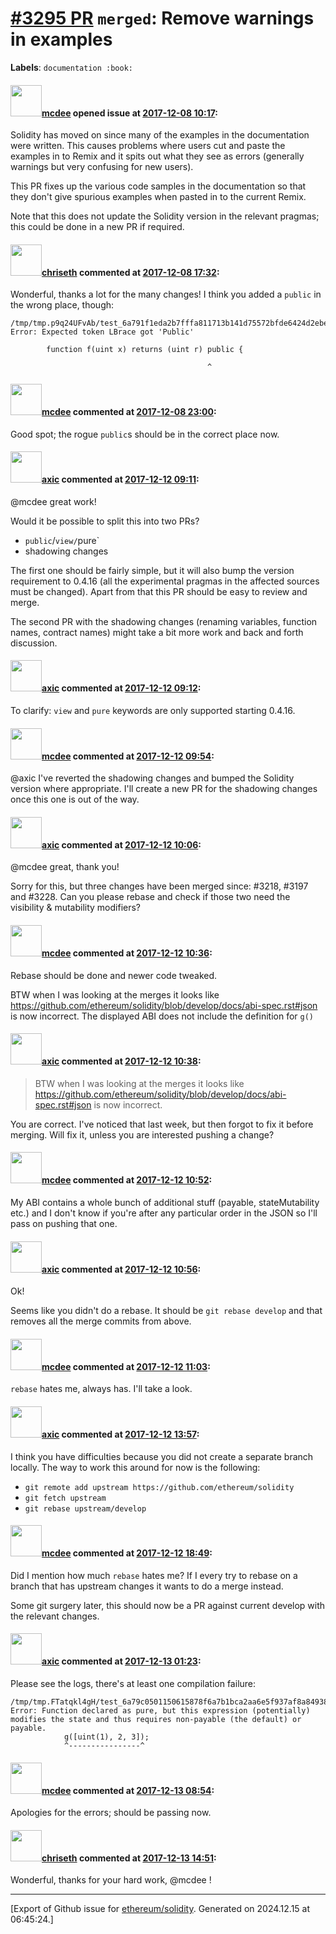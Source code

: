 # [\#3295 PR](https://github.com/ethereum/solidity/pull/3295) `merged`: Remove warnings in examples
**Labels**: `documentation :book:`


#### <img src="https://avatars.githubusercontent.com/u/511384?u=950a9fccadb9d012f8cff3dc568e83fc9be0066d&v=4" width="50">[mcdee](https://github.com/mcdee) opened issue at [2017-12-08 10:17](https://github.com/ethereum/solidity/pull/3295):

Solidity has moved on since many of the examples in the documentation were written.  This causes problems where users cut and paste the examples in to Remix and it spits out what they see as errors (generally warnings but very confusing for new users).

This PR fixes up the various code samples in the documentation so that they don't give spurious examples when pasted in to the current Remix.

Note that this does not update the Solidity version in the relevant pragmas; this could be done in a new PR if required.

#### <img src="https://avatars.githubusercontent.com/u/9073706?v=4" width="50">[chriseth](https://github.com/chriseth) commented at [2017-12-08 17:32](https://github.com/ethereum/solidity/pull/3295#issuecomment-350322920):

Wonderful, thanks a lot for the many changes! I think you added a `public` in the wrong place, though:

```
/tmp/tmp.p9q24UFvAb/test_6a791f1eda2b7fffa811713b141d75572bfde6424d2ebef83d7981a5dc7b11db.sol:4:45: Error: Expected token LBrace got 'Public'

        function f(uint x) returns (uint r) public {

                                            ^
```

#### <img src="https://avatars.githubusercontent.com/u/511384?u=950a9fccadb9d012f8cff3dc568e83fc9be0066d&v=4" width="50">[mcdee](https://github.com/mcdee) commented at [2017-12-08 23:00](https://github.com/ethereum/solidity/pull/3295#issuecomment-350393531):

Good spot; the rogue `public`s should be in the correct place now.

#### <img src="https://avatars.githubusercontent.com/u/20340?v=4" width="50">[axic](https://github.com/axic) commented at [2017-12-12 09:11](https://github.com/ethereum/solidity/pull/3295#issuecomment-350990222):

@mcdee great work!

Would it be possible to split this into two PRs?
- `public`/`view/`pure` 
- shadowing changes

The first one should be fairly simple, but it will also bump the version requirement to 0.4.16 (all the experimental pragmas in the affected sources must be changed). Apart from that this PR should be easy to review and merge.

The second PR with the shadowing changes (renaming variables, function names, contract names) might take a bit more work and back and forth discussion.

#### <img src="https://avatars.githubusercontent.com/u/20340?v=4" width="50">[axic](https://github.com/axic) commented at [2017-12-12 09:12](https://github.com/ethereum/solidity/pull/3295#issuecomment-350990365):

To clarify: `view` and `pure` keywords are only supported starting 0.4.16.

#### <img src="https://avatars.githubusercontent.com/u/511384?u=950a9fccadb9d012f8cff3dc568e83fc9be0066d&v=4" width="50">[mcdee](https://github.com/mcdee) commented at [2017-12-12 09:54](https://github.com/ethereum/solidity/pull/3295#issuecomment-351001420):

@axic I've reverted the shadowing changes and bumped the Solidity version where appropriate.  I'll create a new PR for the shadowing changes once this one is out of the way.

#### <img src="https://avatars.githubusercontent.com/u/20340?v=4" width="50">[axic](https://github.com/axic) commented at [2017-12-12 10:06](https://github.com/ethereum/solidity/pull/3295#issuecomment-351004758):

@mcdee great, thank you!

Sorry for this, but three changes have been merged since: #3218, #3197 and #3228. Can you please rebase and check if those two need the visibility & mutability modifiers?

#### <img src="https://avatars.githubusercontent.com/u/511384?u=950a9fccadb9d012f8cff3dc568e83fc9be0066d&v=4" width="50">[mcdee](https://github.com/mcdee) commented at [2017-12-12 10:36](https://github.com/ethereum/solidity/pull/3295#issuecomment-351012439):

Rebase should be done and newer code tweaked.

BTW when I was looking at the merges it looks like https://github.com/ethereum/solidity/blob/develop/docs/abi-spec.rst#json is now incorrect.  The displayed ABI does not include the definition for `g()`

#### <img src="https://avatars.githubusercontent.com/u/20340?v=4" width="50">[axic](https://github.com/axic) commented at [2017-12-12 10:38](https://github.com/ethereum/solidity/pull/3295#issuecomment-351012810):

> BTW when I was looking at the merges it looks like https://github.com/ethereum/solidity/blob/develop/docs/abi-spec.rst#json is now incorrect. 

You are correct. I've noticed that last week, but then forgot to fix it before merging. Will fix it, unless you are interested pushing a change?

#### <img src="https://avatars.githubusercontent.com/u/511384?u=950a9fccadb9d012f8cff3dc568e83fc9be0066d&v=4" width="50">[mcdee](https://github.com/mcdee) commented at [2017-12-12 10:52](https://github.com/ethereum/solidity/pull/3295#issuecomment-351016075):

My ABI contains a whole bunch of additional stuff (payable, stateMutability etc.) and I don't know if you're after any particular order in the JSON so I'll pass on pushing that one.

#### <img src="https://avatars.githubusercontent.com/u/20340?v=4" width="50">[axic](https://github.com/axic) commented at [2017-12-12 10:56](https://github.com/ethereum/solidity/pull/3295#issuecomment-351016920):

Ok!

Seems like you didn't do a rebase. It should be `git rebase develop` and that removes all the merge commits from above.

#### <img src="https://avatars.githubusercontent.com/u/511384?u=950a9fccadb9d012f8cff3dc568e83fc9be0066d&v=4" width="50">[mcdee](https://github.com/mcdee) commented at [2017-12-12 11:03](https://github.com/ethereum/solidity/pull/3295#issuecomment-351018920):

`rebase` hates me, always has.  I'll take a look.

#### <img src="https://avatars.githubusercontent.com/u/20340?v=4" width="50">[axic](https://github.com/axic) commented at [2017-12-12 13:57](https://github.com/ethereum/solidity/pull/3295#issuecomment-351058633):

I think you have difficulties because you did not create a separate branch locally. The way to work this around for now is the following:
- `git remote add upstream https://github.com/ethereum/solidity`
- `git fetch upstream`
- `git rebase upstream/develop`

#### <img src="https://avatars.githubusercontent.com/u/511384?u=950a9fccadb9d012f8cff3dc568e83fc9be0066d&v=4" width="50">[mcdee](https://github.com/mcdee) commented at [2017-12-12 18:49](https://github.com/ethereum/solidity/pull/3295#issuecomment-351150698):

Did I mention how much `rebase` hates me?  If I every try to rebase on a branch that has upstream changes it wants to do a merge instead.

Some git surgery later, this should now be a PR against current develop with the relevant changes.

#### <img src="https://avatars.githubusercontent.com/u/20340?v=4" width="50">[axic](https://github.com/axic) commented at [2017-12-13 01:23](https://github.com/ethereum/solidity/pull/3295#issuecomment-351250698):

Please see the logs, there's at least one compilation failure:
```
/tmp/tmp.FTatqkl4gH/test_6a79c0501150615878f6a7b1bca2aa6e5f937af8a849388990328c5748f9a76f.sol:4:13: Error: Function declared as pure, but this expression (potentially) modifies the state and thus requires non-payable (the default) or payable.
            g([uint(1), 2, 3]);
            ^----------------^
```

#### <img src="https://avatars.githubusercontent.com/u/511384?u=950a9fccadb9d012f8cff3dc568e83fc9be0066d&v=4" width="50">[mcdee](https://github.com/mcdee) commented at [2017-12-13 08:54](https://github.com/ethereum/solidity/pull/3295#issuecomment-351325007):

Apologies for the errors; should be passing now.

#### <img src="https://avatars.githubusercontent.com/u/9073706?v=4" width="50">[chriseth](https://github.com/chriseth) commented at [2017-12-13 14:51](https://github.com/ethereum/solidity/pull/3295#issuecomment-351413419):

Wonderful, thanks for your hard work, @mcdee !


-------------------------------------------------------------------------------



[Export of Github issue for [ethereum/solidity](https://github.com/ethereum/solidity). Generated on 2024.12.15 at 06:45:24.]
